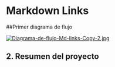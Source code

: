 # Markdown Links

##Primer diagrama de flujo

[![Diagrama-de-flujo-Md-links-Copy-2.jpg](https://i.postimg.cc/rmFqGRQG/Diagrama-de-flujo-Md-links-Copy-2.jpg)](https://postimg.cc/4KqCsyCn)


## 2. Resumen del proyecto
